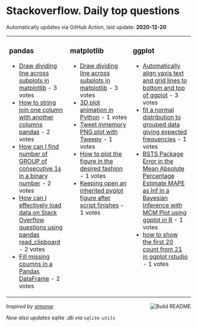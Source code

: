 # Stackoverflow. Daily top questions 

Automatically updates via GitHub Action, last update: **<!-- date starts -->2020-12-20<!-- date ends -->**


<table><tr><td valign="top" width="33%">

### pandas
<!-- pandas starts -->
* [Draw dividing line across subplots in matplotlib](https://stackoverflow.com/questions/65384260/draw-dividing-line-across-subplots-in-matplotlib) - 3 votes
* [How to string join one column with another columns  pandas](https://stackoverflow.com/questions/65376291/how-to-string-join-one-column-with-another-columns-pandas) - 2 votes
* [How can I find number of GROUP of consecutive 1s in a binary number](https://stackoverflow.com/questions/65381705/how-can-i-find-number-of-group-of-consecutive-1s-in-a-binary-number) - 2 votes
* [How can I effectively load data on Stack Overflow questions using pandas read_clipboard](https://stackoverflow.com/questions/65379068/how-can-i-effectively-load-data-on-stack-overflow-questions-using-pandas-read-cl) - 2 votes
* [Fill missing coumns in a Pandas DataFrame](https://stackoverflow.com/questions/65376717/fill-missing-coumns-in-a-pandas-dataframe) - 2 votes
<!-- pandas ends -->
</td><td valign="top" width="34%">


### matplotlib
<!-- matplotlib starts -->
* [Draw dividing line across subplots in matplotlib](https://stackoverflow.com/questions/65384260/draw-dividing-line-across-subplots-in-matplotlib) - 3 votes
* [3D plot animation in Python](https://stackoverflow.com/questions/65385490/3d-plot-animation-in-python) - 1 votes
* [Tweet inmemory PNG plot with Tweepy](https://stackoverflow.com/questions/65378249/tweet-in-memory-png-plot-with-tweepy) - 1 votes
* [How to plot the figure in the desired fashion](https://stackoverflow.com/questions/65377107/how-to-plot-the-figure-in-the-desired-fashion) - 1 votes
* [Keeping open an inherited pyplot figure after script finishes](https://stackoverflow.com/questions/65375797/keeping-open-an-inherited-pyplot-figure-after-script-finishes) - 1 votes
<!-- matplotlib ends -->
</td><td valign="top" width="34%">


### ggplot
<!-- ggplot2 starts -->
* [Automatically align yaxis text and grid lines to bottom and top of ggplot](https://stackoverflow.com/questions/65378370/automatically-align-y-axis-text-and-grid-lines-to-bottom-and-top-of-ggplot) - 3 votes
* [fit a normal distribution to grouped data giving expected frequencies](https://stackoverflow.com/questions/65382638/fit-a-normal-distribution-to-grouped-data-giving-expected-frequencies) - 1 votes
* [BSTS Package Error in the Mean Absolute Percentage Estimate MAPE as Inf  in a Bayesian Inference with MCM Plot using ggplot in R](https://stackoverflow.com/questions/65383956/bsts-package-error-in-the-mean-absolute-percentage-estimate-mape-as-inf-in) - 1 votes
* [how to show the first 20 count from 21 in ggplot rstudio](https://stackoverflow.com/questions/65382735/how-to-show-the-first-20-count-from-21-in-ggplot-rstudio) - 1 votes
<!-- ggplot2 ends -->
</td></tr></table>

<a href="https://github.com/hp0404/hp0404/actions"><img src="https://github.com/hp0404/hp0404/workflows/Build%20README/badge.svg" align="right" alt="Build README"></a> <p>*Inspired by  [simonw](https://github.com/simonw/simonw)*</p> <p> *Now also updates sqlite .db via `sqlite-utils`* </p>

